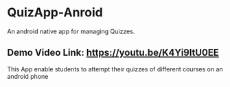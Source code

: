 # QuizApp-Anroid
An android native app for managing Quizzes.

## Demo Video Link: https://youtu.be/K4Yi9ltU0EE

This App enable students to attempt their quizzes of different courses on an android phone
